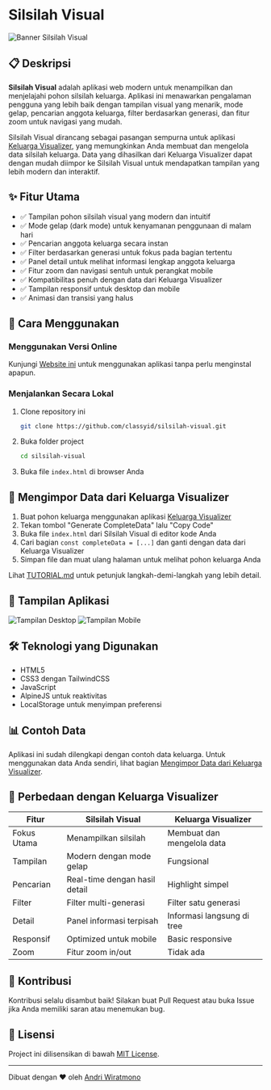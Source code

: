 # Silsilah Visual

![Banner Silsilah Visual](https://via.placeholder.com/800x200?text=Silsilah+Visual)

## 📋 Deskripsi

**Silsilah Visual** adalah aplikasi web modern untuk menampilkan dan menjelajahi pohon silsilah keluarga. Aplikasi ini menawarkan pengalaman pengguna yang lebih baik dengan tampilan visual yang menarik, mode gelap, pencarian anggota keluarga, filter berdasarkan generasi, dan fitur zoom untuk navigasi yang mudah.

Silsilah Visual dirancang sebagai pasangan sempurna untuk aplikasi [Keluarga Visualizer](https://github.com/classyid/keluarga-visualizer), yang memungkinkan Anda membuat dan mengelola data silsilah keluarga. Data yang dihasilkan dari Keluarga Visualizer dapat dengan mudah diimpor ke Silsilah Visual untuk mendapatkan tampilan yang lebih modern dan interaktif.

## ✨ Fitur Utama

- ✅ Tampilan pohon silsilah visual yang modern dan intuitif
- ✅ Mode gelap (dark mode) untuk kenyamanan penggunaan di malam hari
- ✅ Pencarian anggota keluarga secara instan
- ✅ Filter berdasarkan generasi untuk fokus pada bagian tertentu
- ✅ Panel detail untuk melihat informasi lengkap anggota keluarga
- ✅ Fitur zoom dan navigasi sentuh untuk perangkat mobile
- ✅ Kompatibilitas penuh dengan data dari Keluarga Visualizer
- ✅ Tampilan responsif untuk desktop dan mobile
- ✅ Animasi dan transisi yang halus

## 🚀 Cara Menggunakan

### Menggunakan Versi Online

Kunjungi [Website ini](https://silsilah-visual.vercel.app) untuk menggunakan aplikasi tanpa perlu menginstal apapun.

### Menjalankan Secara Lokal

1. Clone repository ini
   ```bash
   git clone https://github.com/classyid/silsilah-visual.git
   ```

2. Buka folder project
   ```bash
   cd silsilah-visual
   ```

3. Buka file `index.html` di browser Anda

## 🔄 Mengimpor Data dari Keluarga Visualizer

1. Buat pohon keluarga menggunakan aplikasi [Keluarga Visualizer](https://github.com/classyid/keluarga-visualizer)
2. Tekan tombol "Generate CompleteData" lalu "Copy Code"
3. Buka file `index.html` dari Silsilah Visual di editor kode Anda
4. Cari bagian `const completeData = [...]` dan ganti dengan data dari Keluarga Visualizer
5. Simpan file dan muat ulang halaman untuk melihat pohon keluarga Anda

Lihat [TUTORIAL.md](./TUTORIAL.md) untuk petunjuk langkah-demi-langkah yang lebih detail.

## 📱 Tampilan Aplikasi

![Tampilan Desktop](https://via.placeholder.com/800x450?text=Tampilan+Desktop)
![Tampilan Mobile](https://via.placeholder.com/400x700?text=Tampilan+Mobile)

## 🛠️ Teknologi yang Digunakan

- HTML5
- CSS3 dengan TailwindCSS
- JavaScript
- AlpineJS untuk reaktivitas
- LocalStorage untuk menyimpan preferensi

## 📊 Contoh Data

Aplikasi ini sudah dilengkapi dengan contoh data keluarga. Untuk menggunakan data Anda sendiri, lihat bagian [Mengimpor Data dari Keluarga Visualizer](#-mengimpor-data-dari-keluarga-visualizer).

## 🌟 Perbedaan dengan Keluarga Visualizer

| Fitur | Silsilah Visual | Keluarga Visualizer |
|-------|----------------|---------------------|
| Fokus Utama | Menampilkan silsilah | Membuat dan mengelola data |
| Tampilan | Modern dengan mode gelap | Fungsional |
| Pencarian | Real-time dengan hasil detail | Highlight simpel |
| Filter | Filter multi-generasi | Filter satu generasi |
| Detail | Panel informasi terpisah | Informasi langsung di tree |
| Responsif | Optimized untuk mobile | Basic responsive |
| Zoom | Fitur zoom in/out | Tidak ada |

## 🤝 Kontribusi

Kontribusi selalu disambut baik! Silakan buat Pull Request atau buka Issue jika Anda memiliki saran atau menemukan bug.

## 📄 Lisensi

Project ini dilisensikan di bawah [MIT License](./LICENSE).

---

Dibuat dengan ❤️ oleh [Andri Wiratmono](https://github.com/classyid)
